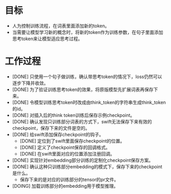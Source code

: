 # 目标
- 人为控制训练流程，在词表里面添加新的token。
- 当需要让模型学习新的概念时，将新的token作为训练参数，在句子里面添加思考token来让模型适应思考过程。

# 工作过程
- [DONE] 只使用一个句子做训练，确认带思考token的情况下，loss仍然可以逐步下降并收敛。
- [DONE] 为了验证训练思考token的效果，将原版模型先扩展词表再保存下来。
- [DONE] 令模型训练思考token时改成由think_token的字符串生成think_token的id。
- [DONE] 对插入后的think token训练后保存示例checkpoint。
- [DONE] 确认发现只训练部分词表的方式下，swift无法保存下来有效的checkpoint，保存下来的文件是空的。
- [DONE] 给swift添加保存checkpoint的钩子。
	- [DONE] 定位到了swift里面保存checkpoint的位置。
	- [DONE] 定义了checkpoint保存的回调格式。
	- [DONE] 在swift里面对应的位置添加注册回调。
- [DONE] 实现针对embedding部分训练的定制化checkpoint保存方案。
- [DONE] 确认这种只训练部分embedding的模式下，保存下来的checkpoint是什么。
	- 保存下来的是对应的训练部分的tensor的pr文件。
- [DOING] 加载训练部分的embedding用于模型推理。